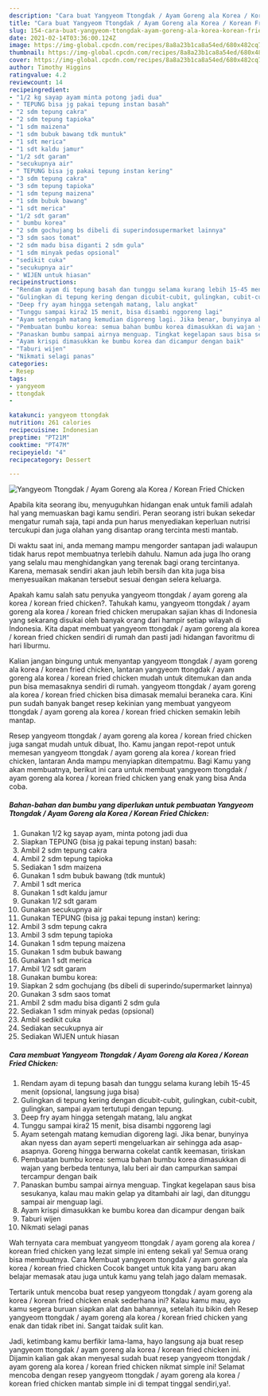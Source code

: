 ```yaml
---
description: "Cara buat Yangyeom Ttongdak / Ayam Goreng ala Korea / Korean Fried Chicken yang lezat dan Mudah Dibuat"
title: "Cara buat Yangyeom Ttongdak / Ayam Goreng ala Korea / Korean Fried Chicken yang lezat dan Mudah Dibuat"
slug: 154-cara-buat-yangyeom-ttongdak-ayam-goreng-ala-korea-korean-fried-chicken-yang-lezat-dan-mudah-dibuat
date: 2021-02-14T03:36:00.124Z
image: https://img-global.cpcdn.com/recipes/8a8a23b1ca8a54ed/680x482cq70/yangyeom-ttongdak-ayam-goreng-ala-korea-korean-fried-chicken-foto-resep-utama.jpg
thumbnail: https://img-global.cpcdn.com/recipes/8a8a23b1ca8a54ed/680x482cq70/yangyeom-ttongdak-ayam-goreng-ala-korea-korean-fried-chicken-foto-resep-utama.jpg
cover: https://img-global.cpcdn.com/recipes/8a8a23b1ca8a54ed/680x482cq70/yangyeom-ttongdak-ayam-goreng-ala-korea-korean-fried-chicken-foto-resep-utama.jpg
author: Timothy Higgins
ratingvalue: 4.2
reviewcount: 14
recipeingredient:
- "1/2 kg sayap ayam minta potong jadi dua"
- " TEPUNG bisa jg pakai tepung instan basah"
- "2 sdm tepung cakra"
- "2 sdm tepung tapioka"
- "1 sdm maizena"
- "1 sdm bubuk bawang tdk muntuk"
- "1 sdt merica"
- "1 sdt kaldu jamur"
- "1/2 sdt garam"
- "secukupnya air"
- " TEPUNG bisa jg pakai tepung instan kering"
- "3 sdm tepung cakra"
- "3 sdm tepung tapioka"
- "1 sdm tepung maizena"
- "1 sdm bubuk bawang"
- "1 sdt merica"
- "1/2 sdt garam"
- " bumbu korea"
- "2 sdm gochujang bs dibeli di superindosupermarket lainnya"
- "3 sdm saos tomat"
- "2 sdm madu bisa diganti 2 sdm gula"
- "1 sdm minyak pedas opsional"
- "sedikit cuka"
- "secukupnya air"
- " WIJEN untuk hiasan"
recipeinstructions:
- "Rendam ayam di tepung basah dan tunggu selama kurang lebih 15-45 menit (opsional, langsung juga bisa)"
- "Gulingkan di tepung kering dengan dicubit-cubit, gulingkan, cubit-cubit, gulingkan, sampai ayam tertutupi dengan tepung."
- "Deep fry ayam hingga setengah matang, lalu angkat"
- "Tunggu sampai kira2 15 menit, bisa disambi nggoreng lagi"
- "Ayam setengah matang kemudian digoreng lagi. Jika benar, bunyinya akan nyess dan ayam seperti mengeluarkan air sehingga ada asap-asapnya. Goreng hingga berwarna cokelat cantik keemasan, tiriskan"
- "Pembuatan bumbu korea: semua bahan bumbu korea dimasukkan di wajan yang berbeda tentunya, lalu beri air dan campurkan sampai tercampur dengan baik"
- "Panaskan bumbu sampai airnya menguap. Tingkat kegelapan saus bisa sesukanya, kalau mau makin gelap ya ditambahi air lagi, dan ditunggu sampai air menguap lagi."
- "Ayam krispi dimasukkan ke bumbu korea dan dicampur dengan baik"
- "Taburi wijen"
- "Nikmati selagi panas"
categories:
- Resep
tags:
- yangyeom
- ttongdak
- 

katakunci: yangyeom ttongdak  
nutrition: 261 calories
recipecuisine: Indonesian
preptime: "PT21M"
cooktime: "PT47M"
recipeyield: "4"
recipecategory: Dessert

---
```



![Yangyeom Ttongdak / Ayam Goreng ala Korea / Korean Fried Chicken](https://img-global.cpcdn.com/recipes/8a8a23b1ca8a54ed/680x482cq70/yangyeom-ttongdak-ayam-goreng-ala-korea-korean-fried-chicken-foto-resep-utama.jpg)

Apabila kita seorang ibu, menyuguhkan hidangan enak untuk famili adalah hal yang memuaskan bagi kamu sendiri. Peran seorang istri bukan sekedar mengatur rumah saja, tapi anda pun harus menyediakan keperluan nutrisi tercukupi dan juga olahan yang disantap orang tercinta mesti mantab.

Di waktu  saat ini, anda memang mampu mengorder santapan jadi walaupun tidak harus repot membuatnya terlebih dahulu. Namun ada juga lho orang yang selalu mau menghidangkan yang terenak bagi orang tercintanya. Karena, memasak sendiri akan jauh lebih bersih dan kita juga bisa menyesuaikan makanan tersebut sesuai dengan selera keluarga. 



Apakah kamu salah satu penyuka yangyeom ttongdak / ayam goreng ala korea / korean fried chicken?. Tahukah kamu, yangyeom ttongdak / ayam goreng ala korea / korean fried chicken merupakan sajian khas di Indonesia yang sekarang disukai oleh banyak orang dari hampir setiap wilayah di Indonesia. Kita dapat membuat yangyeom ttongdak / ayam goreng ala korea / korean fried chicken sendiri di rumah dan pasti jadi hidangan favoritmu di hari liburmu.

Kalian jangan bingung untuk menyantap yangyeom ttongdak / ayam goreng ala korea / korean fried chicken, lantaran yangyeom ttongdak / ayam goreng ala korea / korean fried chicken mudah untuk ditemukan dan anda pun bisa memasaknya sendiri di rumah. yangyeom ttongdak / ayam goreng ala korea / korean fried chicken bisa dimasak memalui beraneka cara. Kini pun sudah banyak banget resep kekinian yang membuat yangyeom ttongdak / ayam goreng ala korea / korean fried chicken semakin lebih mantap.

Resep yangyeom ttongdak / ayam goreng ala korea / korean fried chicken juga sangat mudah untuk dibuat, lho. Kamu jangan repot-repot untuk memesan yangyeom ttongdak / ayam goreng ala korea / korean fried chicken, lantaran Anda mampu menyiapkan ditempatmu. Bagi Kamu yang akan membuatnya, berikut ini cara untuk membuat yangyeom ttongdak / ayam goreng ala korea / korean fried chicken yang enak yang bisa Anda coba.

<!--inarticleads1-->

##### Bahan-bahan dan bumbu yang diperlukan untuk pembuatan Yangyeom Ttongdak / Ayam Goreng ala Korea / Korean Fried Chicken:

1. Gunakan 1/2 kg sayap ayam, minta potong jadi dua
1. Siapkan  TEPUNG (bisa jg pakai tepung instan) basah:
1. Ambil 2 sdm tepung cakra
1. Ambil 2 sdm tepung tapioka
1. Sediakan 1 sdm maizena
1. Gunakan 1 sdm bubuk bawang (tdk muntuk)
1. Ambil 1 sdt merica
1. Gunakan 1 sdt kaldu jamur
1. Gunakan 1/2 sdt garam
1. Gunakan secukupnya air
1. Gunakan  TEPUNG (bisa jg pakai tepung instan) kering:
1. Ambil 3 sdm tepung cakra
1. Ambil 3 sdm tepung tapioka
1. Gunakan 1 sdm tepung maizena
1. Gunakan 1 sdm bubuk bawang
1. Gunakan 1 sdt merica
1. Ambil 1/2 sdt garam
1. Gunakan  bumbu korea:
1. Siapkan 2 sdm gochujang (bs dibeli di superindo/supermarket lainnya)
1. Gunakan 3 sdm saos tomat
1. Ambil 2 sdm madu bisa diganti 2 sdm gula
1. Sediakan 1 sdm minyak pedas (opsional)
1. Ambil sedikit cuka
1. Sediakan secukupnya air
1. Sediakan  WIJEN untuk hiasan




<!--inarticleads2-->

##### Cara membuat Yangyeom Ttongdak / Ayam Goreng ala Korea / Korean Fried Chicken:

1. Rendam ayam di tepung basah dan tunggu selama kurang lebih 15-45 menit (opsional, langsung juga bisa)
1. Gulingkan di tepung kering dengan dicubit-cubit, gulingkan, cubit-cubit, gulingkan, sampai ayam tertutupi dengan tepung.
1. Deep fry ayam hingga setengah matang, lalu angkat
1. Tunggu sampai kira2 15 menit, bisa disambi nggoreng lagi
1. Ayam setengah matang kemudian digoreng lagi. Jika benar, bunyinya akan nyess dan ayam seperti mengeluarkan air sehingga ada asap-asapnya. Goreng hingga berwarna cokelat cantik keemasan, tiriskan
1. Pembuatan bumbu korea: semua bahan bumbu korea dimasukkan di wajan yang berbeda tentunya, lalu beri air dan campurkan sampai tercampur dengan baik
1. Panaskan bumbu sampai airnya menguap. Tingkat kegelapan saus bisa sesukanya, kalau mau makin gelap ya ditambahi air lagi, dan ditunggu sampai air menguap lagi.
1. Ayam krispi dimasukkan ke bumbu korea dan dicampur dengan baik
1. Taburi wijen
1. Nikmati selagi panas




Wah ternyata cara membuat yangyeom ttongdak / ayam goreng ala korea / korean fried chicken yang lezat simple ini enteng sekali ya! Semua orang bisa membuatnya. Cara Membuat yangyeom ttongdak / ayam goreng ala korea / korean fried chicken Cocok banget untuk kita yang baru akan belajar memasak atau juga untuk kamu yang telah jago dalam memasak.

Tertarik untuk mencoba buat resep yangyeom ttongdak / ayam goreng ala korea / korean fried chicken enak sederhana ini? Kalau kamu mau, ayo kamu segera buruan siapkan alat dan bahannya, setelah itu bikin deh Resep yangyeom ttongdak / ayam goreng ala korea / korean fried chicken yang enak dan tidak ribet ini. Sangat taidak sulit kan. 

Jadi, ketimbang kamu berfikir lama-lama, hayo langsung aja buat resep yangyeom ttongdak / ayam goreng ala korea / korean fried chicken ini. Dijamin kalian gak akan menyesal sudah buat resep yangyeom ttongdak / ayam goreng ala korea / korean fried chicken nikmat simple ini! Selamat mencoba dengan resep yangyeom ttongdak / ayam goreng ala korea / korean fried chicken mantab simple ini di tempat tinggal sendiri,ya!.

